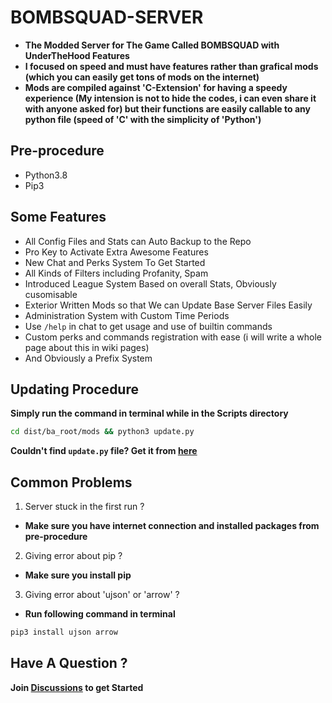 # BOMBSQUAD-SERVER

- **The Modded Server for The Game Called BOMBSQUAD with UnderTheHood Features**
- **I focused on speed and must have features rather than grafical mods (which you can easily get tons of mods on the internet)**
- **Mods are compiled against 'C-Extension' for having a speedy experience (My intension is not to hide the codes, i can even share it with anyone asked for) but their functions are easily callable to any python file (speed of 'C' with the simplicity of 'Python')**

## Pre-procedure

- Python3.8
- Pip3

## Some Features

- All Config Files and Stats can Auto Backup to the Repo
- Pro Key to Activate Extra Awesome Features
- New Chat and Perks System To Get Started
- All Kinds of Filters including Profanity, Spam
- Introduced League System Based on overall Stats, Obviously cusomisable
- Exterior Written Mods so that We can Update Base Server Files Easily
- Administration System with Custom Time Periods
- Use `/help` in chat to get usage and use of builtin commands
- Custom perks and commands registration with ease (i will write a whole page about this in wiki pages)
- And Obviously a Prefix System

## Updating Procedure

**Simply run the command in terminal while in the Scripts directory**

```bash
cd dist/ba_root/mods && python3 update.py
```
**Couldn't find `update.py` file? Get it from [here](https://gist.github.com/LIRIK-SPENCER/b919aaf106340e895d15cd948901990c#file-update-py)**

## Common Problems

1. Server stuck in the first run ? 
- **Make sure you have internet connection and installed packages from pre-procedure**

2. Giving error about pip ? 
- **Make sure you install pip**

3. Giving error about 'ujson' or 'arrow' ?
- **Run following command in terminal**
```bash
pip3 install ujson arrow
```

## Have A Question ?

**Join [Discussions](https://github.com/LIRIK-SPENCER/Bombsquad-Server/discussions) to get Started**
